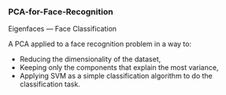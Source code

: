 ### PCA-for-Face-Recognition
Eigenfaces — Face Classification 

A PCA applied to a face recognition problem in a way to:

- Reducing the dimensionality of the dataset,
- Keeping only the components that explain the most variance,
- Applying SVM as a simple classification algorithm to do the classification task.
